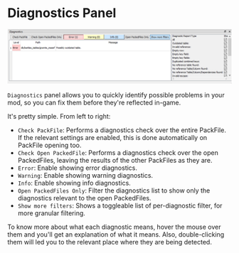 # Diagnostics Panel

![Tell me, doctor, do I have the coronavirus?](./images/diagnostics.png)

`Diagnostics` panel allows you to quickly identify possible problems in your mod, so you can fix them before they're reflected in-game.

It's pretty simple. From left to right:
- `Check PackFile`: Performs a diagnostics check over the entire PackFile. If the relevant settings are enabled, this is done automatically on PackFile opening too.
- `Check Open PackedFile`: Performs a diagnostics check over the open PackedFiles, leaving the results of the other PackFiles as they are.
- `Error`: Enable showing error diagnostics.
- `Warning`: Enable showing warning diagnostics.
- `Info`: Enable showing info diagnostics.
- `Open PackedFiles Only`: Filter the diagnostics list to show only the diagnostics relevant to the open PackedFiles.
- `Show more filters`: Shows a toggleable list of per-diagnostic filter, for more granular filtering.

To know more about what each diagnostic means, hover the mouse over them and you'll get an explanation of what it means. Also, double-clicking them will led you to the relevant place where they are being detected.
